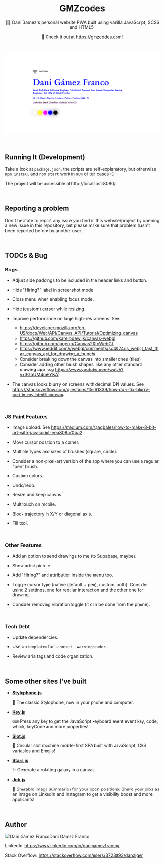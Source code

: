 <h1 align="center">GMZcodes</h1>

<p align="center">
    👨‍💻 Dani Gamez's personal website PWA built using vanilla JavaScript, SCSS and HTML5.
</p><p align="center">
    🚀 Check it out at <a href="https://gmzcodes.com">https://gmzcodes.com</a>!
</p>

<br />


<p align="center">
    <a href="https://gmzcodes.com" target="_blank">
        <img src="./static/og-images/dani-gamez-franco-personal-website.png" width="512" />
    </a>
</p>

<br />


Running It (Development)
------------------------

Take a look at `package.json`, the scripts are self-explanatory, but otherwise `npm install` and `npm start` work in `90%` of teh cases :D

The project will be accessible at http://localhost:8080/.

<br />


Reporting a problem
-------------------

Don't hesitate to report any issue you find in this website/project by opening a new issue in this repository, but please make sure that problem hasn't been reported before by another user.

<br />


TODOs & Bug
-----------

### Bugs

- Adjust side paddings to be included in the header links and button.

- Hide "Hiring?" label in screenshot mode.

- Close menu when enabling focus mode.

- Hide (custom) cursor while resizing.

- Improve performance on large high-res screens. See:
  - https://developer.mozilla.org/en-US/docs/Web/API/Canvas_API/Tutorial/Optimizing_canvas
  - https://github.com/karellodewijk/canvas-webgl
  - https://github.com/jagenjo/Canvas2DtoWebGL
  - https://www.reddit.com/r/webgl/comments/sc4024/is_webgl_fast_than_canvas_api_for_drawing_a_bunch/
  - Consider breaking down the canvas into smaller ones (tiles).
  - Consider adding other brush shapes, like any other standard drawing app (e.g https://www.youtube.com/watch?v=3GqUM4mEYKA)

- The canvas looks blurry on screens with decimal DPI values. See https://stackoverflow.com/questions/15661339/how-do-i-fix-blurry-text-in-my-html5-canvas.

<br />


### JS Paint Features

- Image upload. See https://medium.com/@agbales/how-to-make-8-bit-art-with-javascript-eea808a70ba2

- Move cursor position to a corner.

- Multiple types and sizes of brushes (square, circle).

- Consider a non-pixel-art version of the app where you can use a regular "pen" brush.

- Custom colors.

- Undo/redo.

- Resize and keep canvas.

- Multitouch on mobile.

- Block trajectory in X/Y or diagonal axis.

- Fill tool.

<br />


### Other Features

- Add an option to send drawings to me (to Supabase, maybe).

- Show artist picture.

- Add "Hiring?" and attribution inside the menu too.

- Toggle cursor type (native (default + pen), custom, both). Consider using 2 settings, one for regular interaction and the other one for drawing.

- Consider removing vibration toggle (it can be done from the phone).

<br />


### Tech Debt

- Update dependencies.

- Use a `<template>` for `.content__warningHeader`.

- Review aria tags and code organization.

<br />


Some other sites I've built
---------------------------

- **[Stylophone.js](https://danziger.github.io/stylophonejs/)**

  🎹 The classic Stylophone, now in your phone and computer.

- **[Key.js](https://keyjs.dev)**

  ⌨ Press any key to get the JavaScript keyboard event event key, code, which, keyCode and more properties!

- **[Slot.js](https://danziger.github.io/slotjs/)**

  🎰 Circular slot machine mobile-first SPA built with JavaScript, CSS variables and Emojis!

- **[Stars.js](https://danziger.github.io/starsjs/)**

  ✨ Generate a rotating galaxy in a canvas.

- **[Job.js](https://danziger.github.io/jobjs/)**

  💼 Sharable image summaries for your open positions: Share your jobs as an image on LinkedIn and Instagram to get a visibility boost and more applicants!

<br />


Author
------

<img
    src="https://s.gravatar.com/avatar/ff1de7f1a325c8005379a310949f7f23?s=128"
    alt="Dani Gámez Franco"
    align="left" />

Dani Gámez Franco

LinkedIn: https://www.linkedin.com/in/danigamezfranco/

Stack Overflow: https://stackoverflow.com/users/3723993/danziger
